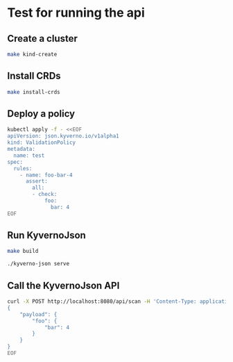 # Test for running the api

## Create a cluster

```bash
make kind-create
```

## Install CRDs

```bash
make install-crds
```

## Deploy a policy

```bash
kubectl apply -f - <<EOF
apiVersion: json.kyverno.io/v1alpha1
kind: ValidationPolicy
metadata:
  name: test
spec:
  rules:
    - name: foo-bar-4
      assert:
        all:
        - check:
            foo:
              bar: 4
EOF
```

## Run KyvernoJson

```bash
make build

./kyverno-json serve
```

## Call the KyvernoJson API

```bash
curl -X POST http://localhost:8080/api/scan -H 'Content-Type: application/json' -d @- <<EOF
{
    "payload": {
        "foo": {
            "bar": 4
        }
    }
}
EOF
```
